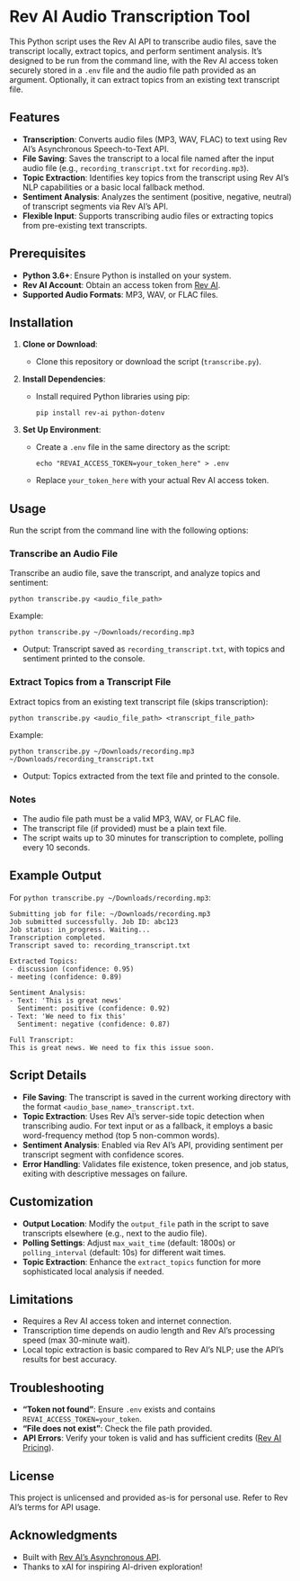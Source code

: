# Rev AI Audio Transcription Tool

This Python script uses the Rev AI API to transcribe audio files, save the transcript locally, extract topics, and perform sentiment analysis. It’s designed to be run from the command line, with the Rev AI access token securely stored in a `.env` file and the audio file path provided as an argument. Optionally, it can extract topics from an existing text transcript file.

## Features

- **Transcription**: Converts audio files (MP3, WAV, FLAC) to text using Rev AI’s Asynchronous Speech-to-Text API.
- **File Saving**: Saves the transcript to a local file named after the input audio file (e.g., `recording_transcript.txt` for `recording.mp3`).
- **Topic Extraction**: Identifies key topics from the transcript using Rev AI’s NLP capabilities or a basic local fallback method.
- **Sentiment Analysis**: Analyzes the sentiment (positive, negative, neutral) of transcript segments via Rev AI’s API.
- **Flexible Input**: Supports transcribing audio files or extracting topics from pre-existing text transcripts.

## Prerequisites

- **Python 3.6+**: Ensure Python is installed on your system.
- **Rev AI Account**: Obtain an access token from [Rev AI](https://www.rev.ai/).
- **Supported Audio Formats**: MP3, WAV, or FLAC files.

## Installation

1. **Clone or Download**:
   - Clone this repository or download the script (`transcribe.py`).

2. **Install Dependencies**:
   - Install required Python libraries using pip:
     ```
     pip install rev-ai python-dotenv
     ```

3. **Set Up Environment**:
   - Create a `.env` file in the same directory as the script:
     ```
     echo "REVAI_ACCESS_TOKEN=your_token_here" > .env
     ```
   - Replace `your_token_here` with your actual Rev AI access token.

## Usage

Run the script from the command line with the following options:

### Transcribe an Audio File
Transcribe an audio file, save the transcript, and analyze topics and sentiment:
```
python transcribe.py <audio_file_path>
```
Example:
```
python transcribe.py ~/Downloads/recording.mp3
```
- Output: Transcript saved as `recording_transcript.txt`, with topics and sentiment printed to the console.

### Extract Topics from a Transcript File
Extract topics from an existing text transcript file (skips transcription):
```
python transcribe.py <audio_file_path> <transcript_file_path>
```
Example:
```
python transcribe.py ~/Downloads/recording.mp3 ~/Downloads/recording_transcript.txt
```
- Output: Topics extracted from the text file and printed to the console.

### Notes
- The audio file path must be a valid MP3, WAV, or FLAC file.
- The transcript file (if provided) must be a plain text file.
- The script waits up to 30 minutes for transcription to complete, polling every 10 seconds.

## Example Output

For `python transcribe.py ~/Downloads/recording.mp3`:
```
Submitting job for file: ~/Downloads/recording.mp3
Job submitted successfully. Job ID: abc123
Job status: in_progress. Waiting...
Transcription completed.
Transcript saved to: recording_transcript.txt

Extracted Topics:
- discussion (confidence: 0.95)
- meeting (confidence: 0.89)

Sentiment Analysis:
- Text: 'This is great news'
  Sentiment: positive (confidence: 0.92)
- Text: 'We need to fix this'
  Sentiment: negative (confidence: 0.87)

Full Transcript:
This is great news. We need to fix this issue soon.
```

## Script Details

- **File Saving**: The transcript is saved in the current working directory with the format `<audio_base_name>_transcript.txt`.
- **Topic Extraction**: Uses Rev AI’s server-side topic detection when transcribing audio. For text input or as a fallback, it employs a basic word-frequency method (top 5 non-common words).
- **Sentiment Analysis**: Enabled via Rev AI’s API, providing sentiment per transcript segment with confidence scores.
- **Error Handling**: Validates file existence, token presence, and job status, exiting with descriptive messages on failure.

## Customization

- **Output Location**: Modify the `output_file` path in the script to save transcripts elsewhere (e.g., next to the audio file).
- **Polling Settings**: Adjust `max_wait_time` (default: 1800s) or `polling_interval` (default: 10s) for different wait times.
- **Topic Extraction**: Enhance the `extract_topics` function for more sophisticated local analysis if needed.

## Limitations

- Requires a Rev AI access token and internet connection.
- Transcription time depends on audio length and Rev AI’s processing speed (max 30-minute wait).
- Local topic extraction is basic compared to Rev AI’s NLP; use the API’s results for best accuracy.

## Troubleshooting

- **“Token not found”**: Ensure `.env` exists and contains `REVAI_ACCESS_TOKEN=your_token`.
- **“File does not exist”**: Check the file path provided.
- **API Errors**: Verify your token is valid and has sufficient credits ([Rev AI Pricing](https://www.rev.ai/pricing)).

## License

This project is unlicensed and provided as-is for personal use. Refer to Rev AI’s terms for API usage.

## Acknowledgments

- Built with [Rev AI’s Asynchronous API](https://docs.rev.ai/api/asynchronous/).
- Thanks to xAI for inspiring AI-driven exploration!
